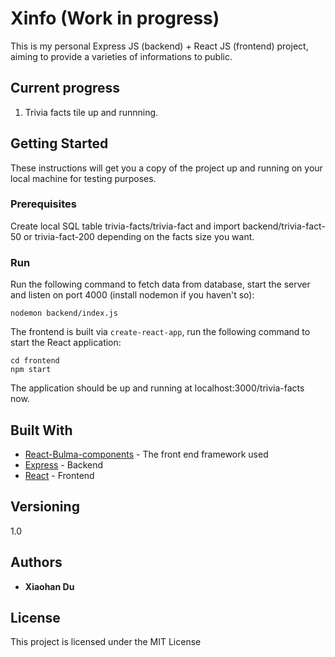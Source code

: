 # Xinfo (Work in progress)

This is my personal Express JS (backend) + React JS (frontend) project, aiming to provide a varieties of informations to public.

## Current progress

1. Trivia facts tile up and runnning. 

## Getting Started

These instructions will get you a copy of the project up and running on your local machine for testing purposes. 

### Prerequisites

Create local SQL table trivia-facts/trivia-fact and import backend/trivia-fact-50 or trivia-fact-200 depending on the facts size you want.

### Run

Run the following command to fetch data from database, start the server and listen on port 4000 (install nodemon if you haven't so):
```
nodemon backend/index.js
```
The frontend is built via `create-react-app`, run the following command to start the React application:
```
cd frontend
npm start
```
The application should be up and running at localhost:3000/trivia-facts now.

## Built With

* [React-Bulma-components](https://www.npmjs.com/package/react-bulma-components) - The front end framework used
* [Express](https://expressjs.com/) - Backend
* [React](https://reactjs.org/) - Frontend

## Versioning
1.0
## Authors

* **Xiaohan Du**

## License

This project is licensed under the MIT License
